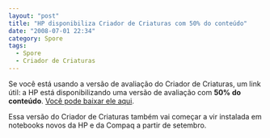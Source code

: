 ```yaml
---
layout: "post"
title: "HP disponibiliza Criador de Criaturas com 50% do conteúdo"
date: "2008-07-01 22:34"
category: Spore
tags:
  - Spore
  - Criador de Criaturas
---
```


Se você está usando a versão de avaliação do Criador de Criaturas, um link útil: a HP está disponibilizando uma versão de avaliação com **50% do conteúdo**. [Você pode baixar ele aqui](http://h20435.www2.hp.com/spore/).

Essa versão do Criador de Criaturas também vai começar a vir instalada em notebooks novos da HP e da Compaq a partir de setembro.
